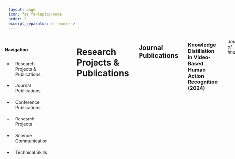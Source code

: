 ```yaml
---
layout: page
icon: fas fa-laptop-code
order: 2
excerpt_separator: <!--more-->
---
```


<div class="page-content-wrapper">
    <nav id="custom-sidebar">
        <div class="sidebar-header">
            <h4 class="mb-0">Navigation</h4>
        </div>
        <ul class="nav flex-column">
            <li class="nav-item">
                <a class="nav-link" href="#research-projects--publications">Research Projects & Publications</a>
            </li>
            <li class="nav-item">
                <a class="nav-link" href="#journal-publications">Journal Publications</a>
            </li>
            <li class="nav-item">
                <a class="nav-link" href="#conference-publications">Conference Publications</a>
            </li>
            <li class="nav-item">
                <a class="nav-link" href="#research-projects">Research Projects</a>
            </li>
            <li class="nav-item">
                <a class="nav-link" href="#science-communication">Science Communication</a>
            </li>
            <li class="nav-item">
                <a class="nav-link" href="#technical-skills">Technical Skills</a>
            </li>
        </ul>
    </nav>
    
    <div class="main-content markdown-content">
        {% capture my_content %}
# Research Projects & Publications

## Journal Publications

### Knowledge Distillation in Video-Based Human Action Recognition (2024)
*Journal of Imaging*
- Developed an intuitive approach to efficient and flexible model training
- Explored state-of-the-art knowledge distillation techniques
- [DOI: 10.3390/jimaging10040085](https://doi.org/10.3390/jimaging10040085)

### An Overview of the Vision-Based Human Action Recognition Field (2023)
*Mathematical and Computational Applications*
- Comprehensive survey of current methods and challenges
- Analysis of state-of-the-art approaches
- [DOI: 10.3390/mca28020061](https://doi.org/10.3390/mca28020061)

### Action Recognition by Key Trajectories (2022)
*Pattern Analysis and Applications*
- Novel approach to action recognition using trajectory analysis
- Improved efficiency in human activity recognition
- [DOI: 10.1007/s10044-021-01054-z](https://doi.org/10.1007/s10044-021-01054-z)

## Conference Publications

### Boosting Self-supervised Video-based Human Action Recognition (2022)
*LatinX in AI at NeurIPS 2022*
- Innovative approach to knowledge distillation in video tasks
- Enhanced self-supervised learning techniques
- Presented at premier machine learning conference

### Enhancing Self-supervision by Distilling Knowledge (2022)
*LatinX in AI at ECCV*
- Best doctoral consortium presentation award
- Novel approach to knowledge distillation
- Application to video understanding tasks

### Improving Dense Trajectories for Human Activities (2019)
*7th International Workshop on Biometrics and Forensics*
- Enhanced approach for action recognition
- Focus on simple human activities
- [DOI: 10.1109/iwbf.2019.8739244](https://doi.org/10.1109/iwbf.2019.8739244)

## Research Projects

### Video-Based Human Action Recognition
*PhD Research Project*
- Developed novel approaches to action recognition
- Implemented self-supervised learning techniques
- Created efficient knowledge distillation methods
- Achieved state-of-the-art results on benchmark datasets

### Key Trajectories for Action Recognition
*Master's Research Project*
- Designed innovative trajectory analysis methods
- Improved efficiency in action recognition
- Implemented real-time processing capabilities

### Ant Colony Optimization for Feature Selection
*Undergraduate Research Project*
- Applied bio-inspired algorithms to machine learning
- Enhanced feature selection in computer vision tasks
- Reduced computational complexity while maintaining accuracy

## Science Communication

### Technical Blog Posts
- Regular contributions on AI and Computer Vision topics
- Focus on making complex concepts accessible
- Practical tutorials and implementation guides

### Conference Presentations
- Presented research at international conferences
- Engaged with diverse academic audiences
- Developed effective scientific communication skills

## Technical Skills

### Programming Languages
- Python (Advanced)
- C++ (Intermediate)
- MATLAB (Intermediate)

### Deep Learning
- PyTorch
- TensorFlow
- Keras

### Computer Vision
- OpenCV
- Image Processing
- Video Analysis

### Development Tools
- Git
- Docker
- Linux/Unix

### Other Skills
- LaTeX
- API Development
- Database Management
- Cloud Computing (AWS)
        {% endcapture %}
        {{ my_content | markdownify }}
    </div>
</div>

<style>
.page-content-wrapper {
    display: flex;
    width: 100%;
    gap: 2rem;
}

#custom-sidebar {
    width: 250px;
    height: calc(100vh - 5rem);
    background: var(--sidebar-bg);
    padding: 20px;
    position: sticky;
    top: 5rem;
    border-right: 1px solid var(--border-color);
    margin-left: -2rem;
    transition: transform 0.3s ease-in-out;
}

.main-content {
    flex: 1;
    min-width: 0;
}

.markdown-content {
    padding-right: 2rem;
}

.nav-link {
    color: var(--text-color);
    padding: 10px;
    display: block;
    text-decoration: none;
}

.nav-link:hover {
    background: var(--hover-bg);
    border-radius: 5px;
}

.nav-link.active {
    color: var(--link-color);
    background: var(--hover-bg);
}
</style>

<script>
document.addEventListener('DOMContentLoaded', function() {
    // Highlight current section in navigation
    const navLinks = document.querySelectorAll('.nav-link');
    const sections = document.querySelectorAll('h1, h2');
    
    function updateActiveSection() {
        let current = '';
        sections.forEach(section => {
            const sectionTop = section.getBoundingClientRect().top;
            if (sectionTop <= 100) {
                current = section.getAttribute('id');
            }
        });

        navLinks.forEach(link => {
            link.classList.remove('active');
            if (link.getAttribute('href').substring(1) === current) {
                link.classList.add('active');
            }
        });
    }

    window.addEventListener('scroll', updateActiveSection);
    updateActiveSection(); // Initial call
});
</script>
